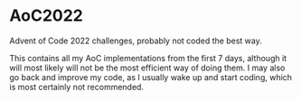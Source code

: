 # AoC2022
Advent of Code 2022 challenges, probably not coded the best way.

This contains all my AoC implementations from the first 7 days, although it will most likely will not be the most efficient way of doing them.
I may also go back and improve my code, as I usually wake up and start coding, which is most certainly not recommended.
